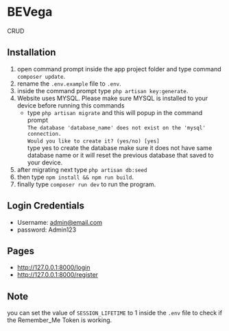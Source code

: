 # BEVega
 CRUD
## Installation
 1. open command prompt inside the app project folder and type command `composer update`.
 2. rename the `.env.example` file to `.env`.
 3. inside the command prompt type `php artisan key:generate`.
 4. Website uses MYSQL. Please make sure MYSQL is installed to your device before running this commands 
    * type `php artisan migrate` and this will popup in the command prompt
    <br> `The database 'database_name' does not exist on the 'mysql' connection.`
    <br> `Would you like to create it? (yes/no) [yes]`
    <br> type yes to create the database make sure it does not have same database name or it will reset the previous database that saved to your device.
 5. after migrating next type `php artisan db:seed`
 6. then type `npm install && npm run build`.
 7. finally type `composer run dev` to run the program.
## Login Credentials
 * Username: admin@email.com
 * password: Admin123
## Pages
 * http://127.0.0.1:8000/login
 * http://127.0.0.1:8000/register
## Note
 you can set the value of `SESSION_LIFETIME` to 1 inside the `.env` file to check if the Remember_Me Token is working.
 
